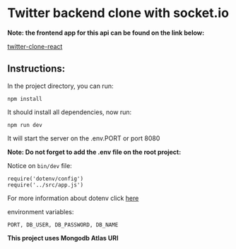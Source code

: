 # Twitter backend clone with socket.io

**Note: the frontend app for this api can be found on the link below:**

[twitter-clone-react](https://github.com/leomotta121/twitter-clone-react)

## Instructions:

In the project directory, you can run:

`npm install`

It should install all dependencies, now run:

`npm run dev`

It will start the server on the .env.PORT or port 8080

**Note: Do not forget to add the .env file on the root project:**

Notice on `bin/dev` file:

```
require('dotenv/config')
require('../src/app.js')
```

For more information about dotenv click [here](https://www.npmjs.com/package/dotenv)

environment variables:

`PORT, DB_USER, DB_PASSWORD, DB_NAME`

**This project uses Mongodb Atlas URI**
